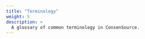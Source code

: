 ```yaml
---
title: "Terminology"
weight: 5
description: >
  A glossary of common terminology in ConsenSource.
---
```




